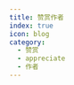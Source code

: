 ```yaml
---
title: 赞赏作者
index: true
icon: blog
category:
  - 赞赏
  - appreciate
  - 作者
---
```


<Share colorful />

<Appreciate />

<div class="center">
  <img class="no-click" src="https://eastspire.github.io/eastspire/metrics.svg" alt="">
</div>
